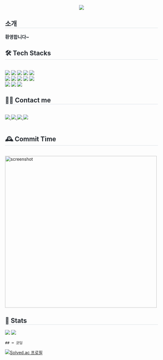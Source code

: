<div align= "center">
    <img src="https://capsule-render.vercel.app/api?type=waving&color=0943f1&height=180&text=Welcome%20to%20joonwoong2&animation=&fontColor=000000&fontSize=60" />
    </div>
    <div style="text-align: left;"> 
    <h2 style="border-bottom: 1px solid #d8dee4; color: #282d33;"> 소개 </h2>  
    <div style="font-weight: 700; font-size: 15px; text-align: left; color: #282d33;"> 환영합니다~ </div> 
    </div>
    <div style="text-align: left;">
    <h2 style="border-bottom: 1px solid #d8dee4; color: #282d33;"> 🛠️ Tech Stacks </h2> <br> 
    <div style="margin: ; text-align: left;" "text-align: left;"> <img src="https://img.shields.io/badge/Amazon AWS-232F3E?style=for-the-badge&logo=Amazon AWS&logoColor=white">
          <img src="https://img.shields.io/badge/C-A8B9CC?style=for-the-badge&logo=C&logoColor=white">
          <img src="https://img.shields.io/badge/C++-00599C?style=for-the-badge&logo=C%2B%2B&logoColor=white">
          <img src="https://img.shields.io/badge/Figma-F24E1E?style=for-the-badge&logo=Figma&logoColor=white">
          <img src="https://img.shields.io/badge/Github-181717?style=for-the-badge&logo=Github&logoColor=white">
          <br/><img src="https://img.shields.io/badge/Java-007396?style=for-the-badge&logo=Java&logoColor=white">
          <img src="https://img.shields.io/badge/Javascript-F7DF1E?style=for-the-badge&logo=Javascript&logoColor=white">
          <img src="https://img.shields.io/badge/MySQL-4479A1?style=for-the-badge&logo=MySQL&logoColor=white">
          <img src="https://img.shields.io/badge/Python-3776AB?style=for-the-badge&logo=Python&logoColor=white">
          <img src="https://img.shields.io/badge/Spring-6DB33F?style=for-the-badge&logo=Spring&logoColor=white">
          <br/><img src="https://img.shields.io/badge/Spring Boot-6DB33F?style=for-the-badge&logo=Spring Boot&logoColor=white">
          <img src="https://img.shields.io/badge/HTML5-E34F26?style=for-the-badge&logo=HTML5&logoColor=white">
          <img src="https://img.shields.io/badge/Apache Tomcat-F8DC75?style=for-the-badge&logo=Apache Tomcat&logoColor=white">
          </div>
    </div>
    <div style="text-align: left;">
    <h2 style="border-bottom: 1px solid #d8dee4; color: #282d33;"> 🧑‍💻 Contact me </h2> <br> 
    <div style="text-align: left;"> <a href=https://www.instagram.com/mxxn_xux/> <img src="https://img.shields.io/badge/Instagram-E4405F?style=for-the-badge&logo=Instagram&logoColor=white&link="> </a>
         <a href=mailto:> <img src="https://img.shields.io/badge/Gmail-EA4335?style=for-the-badge&logo=Gmail&logoColor=white&link=mailto:"> </a>
         <a href=https://myc0611.tistory.com/> <img src="https://img.shields.io/badge/Tistory-000000?style=for-the-badge&logo=Tistory&logoColor=white&link="> </a>
         <a href=> <img src="https://img.shields.io/badge/Naver-03C75A?style=for-the-badge&logo=Naver&logoColor=white&link="> </a>
          </div>  <br>
 <p align="left"><h2 style="border-bottom: 1px solid #d8dee4; color: #282d33;"> 🕰️ Commit Time </h2> <br>
  <a href="http://lovera.maxam.now.sh/">
    <img src="https://user-images.githubusercontent.com/25841814/79395484-5081ae80-7fac-11ea-9e27-ac91472e31dd.png" alt="screenshot" width="500">
  </a>
</p>
    <div style="text-align: left;"> 
    <h2 style="border-bottom: 1px solid #d8dee4; color: #282d33;"> 🏅 Stats </h2> <div style="text-align: left;"> <img src="https://github-readme-stats.vercel.app/api?username=joonwoong2&bg_color=180,ffffff,00000000&title_color=000000&text_color=000000"
         /> <img src="https://github-readme-stats.vercel.app/api/top-langs/?username=joonwoong2&layout=compact&bg_color=180,ffffff,00000000&title_color=000000&text_color=000000"
           /> </div> 
    </div>

    ## ⌨️ 코딩
[![Solved.ac 프로필](http://mazassumnida.wtf/api/v2/generate_badge?boj=joonwoong2)](https://solved.ac/joonwoong2)
    
